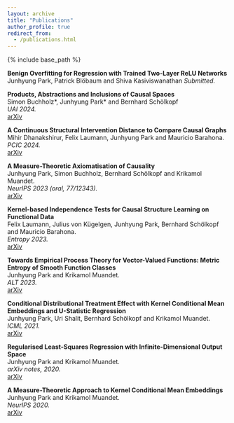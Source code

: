 ```yaml
---
layout: archive
title: "Publications"
author_profile: true
redirect_from:
  - /publications.html
---
```



{% include base_path %}


**Benign Overfitting for Regression with Trained Two-Layer ReLU Networks**
Junhyung Park, Patrick Blöbaum and Shiva Kasiviswanathan
*Submitted.*


**Products, Abstractions and Inclusions of Causal Spaces**  
Simon Buchholz\*, Junhyung Park\* and Bernhard Schölkopf  
*UAI 2024.*  
[arXiv](https://arxiv.org/abs/2406.00388)


**A Continuous Structural Intervention Distance to Compare Causal Graphs**  
Mihir Dhanakshirur, Felix Laumann, Junhyung Park and Mauricio Barahona.  
*PCIC 2024.*  
[arXiv](https://arxiv.org/abs/2307.16452)


**A Measure-Theoretic Axiomatisation of Causality**  
Junhyung Park, Simon Buchholz, Bernhard Schölkopf and Krikamol Muandet.  
*NeurIPS 2023 (oral, 77/12343).*  
[arXiv](https://arxiv.org/abs/2305.17139)


**Kernel-based Independence Tests for Causal Structure Learning on Functional Data**  
Felix Laumann, Julius von Kügelgen, Junhyung Park, Bernhard Schölkopf and Mauricio Barahona.  
*Entropy 2023.*  
[arXiv](https://arxiv.org/abs/2311.08743)


**Towards Empirical Process Theory for Vector-Valued Functions: Metric Entropy of Smooth Function Classes**  
Junhyung Park and Krikamol Muandet.  
*ALT 2023.*  
[arXiv](https://arxiv.org/abs/2202.04415)


**Conditional Distributional Treatment Effect with Kernel Conditional Mean Embeddings and U-Statistic Regression**  
Junhyung Park, Uri Shalit, Bernhard Schölkopf and Krikamol Muandet.  
*ICML 2021.*  
[arXiv](https://arxiv.org/abs/2102.08208)


**Regularised Least-Squares Regression with Infinite-Dimensional Output Space**  
Junhyung Park and Krikamol Muandet.  
*arXiv notes, 2020.*  
[arXiv](https://arxiv.org/abs/2010.10973)


**A Measure-Theoretic Approach to Kernel Conditional Mean Embeddings**  
Junhyung Park and Krikamol Muandet.  
*NeurIPS 2020.*  
[arXiv](https://arxiv.org/abs/2002.03689)
